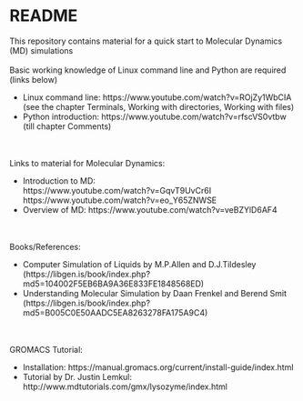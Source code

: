 <h1>README</h1>
This repository contains material for a quick start to Molecular Dynamics (MD) simulations<br>
<br>
Basic working knowledge of Linux command line and Python are required (links below)<br>
<ul>
  <li>Linux command line: https://www.youtube.com/watch?v=ROjZy1WbCIA<br>(see the chapter Terminals, Working with directories, Working with files)</li>
  <li>Python introduction: https://www.youtube.com/watch?v=rfscVS0vtbw <br> (till chapter Comments)</li>
</ul>
<br>
<br>
Links to material for Molecular Dynamics:
<ul>
  <li>Introduction to MD:<br> https://www.youtube.com/watch?v=GqvT9UvCr6I<br>
  https://www.youtube.com/watch?v=eo_Y65ZNWSE</li>
  <li>Overview of MD: https://www.youtube.com/watch?v=veBZYlD6AF4</li>
</ul>
<br>
<br>
Books/References:
<ul>
  <li>Computer Simulation of Liquids by M.P.Allen and D.J.Tildesley<br>(https://libgen.is/book/index.php?md5=104002F5EB6BA9A36E833FE1848568ED)</li>
  <li>Understanding Molecular Simulation by Daan Frenkel and Berend Smit<br>(https://libgen.is/book/index.php?md5=B005C0E50AADC5EA8263278FA175A9C4)</li>
</ul>
<br>
<br>
GROMACS Tutorial:<br>
<ul>
  <li> Installation: https://manual.gromacs.org/current/install-guide/index.html </li>
  <li> Tutorial by Dr. Justin Lemkul: http://www.mdtutorials.com/gmx/lysozyme/index.html </li>
</ul>
